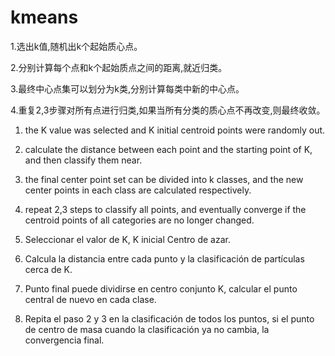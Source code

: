 # kmeans
1.选出k值,随机出k个起始质心点。 
   
2.分别计算每个点和k个起始质点之间的距离,就近归类。 
   
3.最终中心点集可以划分为k类,分别计算每类中新的中心点。 
   
4.重复2,3步骤对所有点进行归类,如果当所有分类的质心点不再改变,则最终收敛。
  
  
1. the K value was selected and K initial centroid points were randomly out.  
  
2. calculate the distance between each point and the starting point of K, and then classify them near.  
  
3. the final center point set can be divided into k classes, and the new center points in each class are calculated respectively.  
  
4. repeat 2,3 steps to classify all points, and eventually converge if the centroid points of all categories are no longer changed.  
  
  
  
  
1. Seleccionar el valor de K, K inicial Centro de azar.  
  
2. Calcula la distancia entre cada punto y la clasificación de partículas cerca de K.  
  
3. Punto final puede dividirse en centro conjunto K, calcular el punto central de nuevo  en cada clase.  
  
4. Repita el paso 2 y 3 en la clasificación de todos los puntos, si el punto de centro de masa cuando la clasificación ya no cambia, la convergencia final.    
  